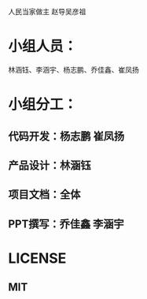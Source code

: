 人民当家做主 赵导吴彦祖

# 小组人员：
林涵钰、李涵宇、杨志鹏、乔佳鑫、崔凤扬

# 小组分工：
## 代码开发：杨志鹏 崔凤扬
## 产品设计：林涵钰
## 项目文档：全体
## PPT撰写：乔佳鑫 李涵宇

# LICENSE
## MIT
